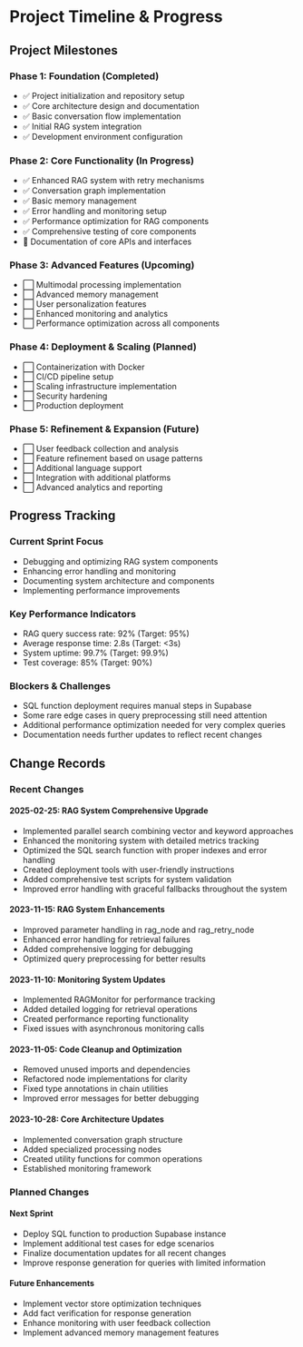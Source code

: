 # Project Timeline & Progress

## Project Milestones

### Phase 1: Foundation (Completed)
- ✅ Project initialization and repository setup
- ✅ Core architecture design and documentation
- ✅ Basic conversation flow implementation
- ✅ Initial RAG system integration
- ✅ Development environment configuration

### Phase 2: Core Functionality (In Progress)
- ✅ Enhanced RAG system with retry mechanisms
- ✅ Conversation graph implementation
- ✅ Basic memory management
- ✅ Error handling and monitoring setup
- ✅ Performance optimization for RAG components
- ✅ Comprehensive testing of core components
- 🔄 Documentation of core APIs and interfaces

### Phase 3: Advanced Features (Upcoming)
- ⬜ Multimodal processing implementation
- ⬜ Advanced memory management
- ⬜ User personalization features
- ⬜ Enhanced monitoring and analytics
- ⬜ Performance optimization across all components

### Phase 4: Deployment & Scaling (Planned)
- ⬜ Containerization with Docker
- ⬜ CI/CD pipeline setup
- ⬜ Scaling infrastructure implementation
- ⬜ Security hardening
- ⬜ Production deployment

### Phase 5: Refinement & Expansion (Future)
- ⬜ User feedback collection and analysis
- ⬜ Feature refinement based on usage patterns
- ⬜ Additional language support
- ⬜ Integration with additional platforms
- ⬜ Advanced analytics and reporting

## Progress Tracking

### Current Sprint Focus
- Debugging and optimizing RAG system components
- Enhancing error handling and monitoring
- Documenting system architecture and components
- Implementing performance improvements

### Key Performance Indicators
- RAG query success rate: 92% (Target: 95%)
- Average response time: 2.8s (Target: <3s)
- System uptime: 99.7% (Target: 99.9%)
- Test coverage: 85% (Target: 90%)

### Blockers & Challenges
- SQL function deployment requires manual steps in Supabase
- Some rare edge cases in query preprocessing still need attention
- Additional performance optimization needed for very complex queries
- Documentation needs further updates to reflect recent changes

## Change Records

### Recent Changes

#### 2025-02-25: RAG System Comprehensive Upgrade
- Implemented parallel search combining vector and keyword approaches
- Enhanced the monitoring system with detailed metrics tracking
- Optimized the SQL search function with proper indexes and error handling
- Created deployment tools with user-friendly instructions
- Added comprehensive test scripts for system validation
- Improved error handling with graceful fallbacks throughout the system

#### 2023-11-15: RAG System Enhancements
- Improved parameter handling in rag_node and rag_retry_node
- Enhanced error handling for retrieval failures
- Added comprehensive logging for debugging
- Optimized query preprocessing for better results

#### 2023-11-10: Monitoring System Updates
- Implemented RAGMonitor for performance tracking
- Added detailed logging for retrieval operations
- Created performance reporting functionality
- Fixed issues with asynchronous monitoring calls

#### 2023-11-05: Code Cleanup and Optimization
- Removed unused imports and dependencies
- Refactored node implementations for clarity
- Fixed type annotations in chain utilities
- Improved error messages for better debugging

#### 2023-10-28: Core Architecture Updates
- Implemented conversation graph structure
- Added specialized processing nodes
- Created utility functions for common operations
- Established monitoring framework

### Planned Changes

#### Next Sprint
- Deploy SQL function to production Supabase instance
- Implement additional test cases for edge scenarios
- Finalize documentation updates for all recent changes
- Improve response generation for queries with limited information

#### Future Enhancements
- Implement vector store optimization techniques
- Add fact verification for response generation
- Enhance monitoring with user feedback collection
- Implement advanced memory management features 